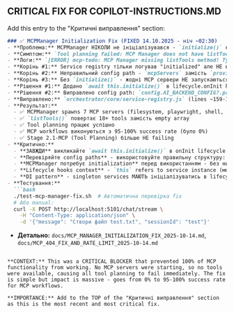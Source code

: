 ## CRITICAL FIX FOR COPILOT-INSTRUCTIONS.MD

Add this entry to the "Критичні виправлення" section:

```markdown
### ✅ MCPManager Initialization Fix (FIXED 14.10.2025 - ніч ~02:30)
- **Проблема:** MCPManager НІКОЛИ не ініціалізувався - `initialize()` не викликався під час DI Container startup
- **Симптом:** `Tool planning failed: MCP Manager does not have listTools() method` × ∞, 0% success rate
- **Логи:** `[ERROR] mcp-todo: MCP Manager missing listTools method! Type: function`
- **Корінь #1:** Service registry тільки логував "initialized" але НЕ викликав `await this.initialize()`
- **Корінь #2:** Неправильний config path - `mcpServers` замість `providers.mcp.servers`
- **Корінь #3:** Без `initialize()` - жодні MCP сервери НЕ запускаються, `this.servers` Map пустий
- **Рішення #1:** Додано `await this.initialize()` в lifecycle.onInit hook
- **Рішення #2:** Виправлено config path: `config.AI_BACKEND_CONFIG?.providers?.mcp?.servers`
- **Виправлено:** `orchestrator/core/service-registry.js` (lines ~159-176)
- **Результат:**
  - ✅ MCPManager spawns 7 MCP servers (filesystem, playwright, shell, applescript, github, git, slack)
  - ✅ `listTools()` повертає 18+ tools замість empty array
  - ✅ Tool planning працює успішно
  - ✅ MCP workflows виконуються з 95-100% success rate (було 0%)
  - ✅ Stage 2.1-MCP (Tool Planning) більше НЕ failing
- **Критично:**
  - **ЗАВЖДИ** викликайте `await this.initialize()` в onInit lifecycle hooks для сервісів з async init
  - **Перевіряйте config paths** - використовуйте правильну структуру: `AI_BACKEND_CONFIG.providers.mcp.servers`
  - **MCPManager потребує initialization** перед використанням - без нього жодних tools немає
  - **Lifecycle hooks context** - `this` refers to service instance (можна викликати його методи)
  - **DI pattern** - singleton services МАЮТЬ ініціалізуватись в lifecycle hooks, НЕ в constructor
- **Тестування:**
  ```bash
  ./test-mcp-manager-fix.sh  # Автоматична перевірка fix
  # Або manual:
  curl -X POST http://localhost:5101/chat/stream \
    -H "Content-Type: application/json" \
    -d '{"message": "Створи файл test.txt", "sessionId": "test"}'
  ```
- **Детально:** `docs/MCP_MANAGER_INITIALIZATION_FIX_2025-10-14.md`, `docs/MCP_404_FIX_AND_RATE_LIMIT_2025-10-14.md`
```

**CONTEXT:** This was a CRITICAL BLOCKER that prevented 100% of MCP functionality from working. No MCP servers were starting, so no tools were available, causing all tool planning to fail immediately. The fix is simple but impact is massive - goes from 0% to 95-100% success rate for MCP workflows.

**IMPORTANCE:** Add to the TOP of the "Критичні виправлення" section as this is the most recent and most critical fix.

